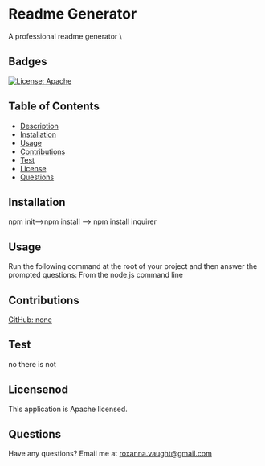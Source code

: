 # Readme Generator
  A professional readme generator \

  ## Badges 
  [![License: Apache](https://img.shields.io/badge/License-Apache%202.0-blue.svg)](https://opensource.org/licenses/Apache-2.0)

  ## Table of Contents 
  * [Description](#description)
  * [Installation](#installation)
  * [Usage](#usage)
  * [Contributions](#contributions)
  * [Test](#test)
  * [License](#license)
  * [Questions](#questions)

  ## Installation
  npm init-->npm install --> npm install inquirer
  
  ## Usage
  Run the following command at the root of your project and then answer the prompted questions: From the node.js command line

  ## Contributions
  [GitHub: none](https://github.com/none)
  
  ## Test
  no there is not

  ## Licensenod
  This application is Apache licensed.

  ## Questions
  Have any questions? Email me at roxanna.vaught@gmail.com

